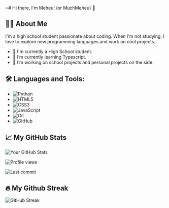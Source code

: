 =# Hi there, I'm Meheu! (or MuchMeheu) 👋

## 👨‍💻 About Me
I'm a high school student passionate about coding. When I'm not studying, I love to explore new programming languages and work on cool projects.

- 🏫 I'm currently a High School student.
- 🌱 I’m currently learning Typescript.
- 🚀 I’m working on school projects and personal projects on the side.

## 🛠️ Languages and Tools:
- ![Python](https://img.shields.io/badge/-Python-black?style=flat-square&logo=Python)
- ![HTML5](https://img.shields.io/badge/-HTML5-black?style=flat-square&logo=HTML5)
- ![CSS3](https://img.shields.io/badge/-CSS3-black?style=flat-square&logo=CSS3)
- ![JavaScript](https://img.shields.io/badge/-JavaScript-black?style=flat-square&logo=JavaScript)
- ![Git](https://img.shields.io/badge/-Git-black?style=flat-square&logo=git)
- ![GitHub](https://img.shields.io/badge/-GitHub-181717?style=flat-square&logo=github)

## 📈 My GitHub Stats
![Your GitHub Stats](https://github-readme-stats.vercel.app/api?username=MuchMeheu&show_icons=true&theme=radical)

![Profile views](https://komarev.com/ghpvc/?username=MuchMeheu&color=green)

![Last commit](https://img.shields.io/github/last-commit/MuchMeheu/yourrepository)


## 🔥 My Github Streak
![GitHub Streak](https://github-readme-streak-stats.herokuapp.com/?user=yourusername)
